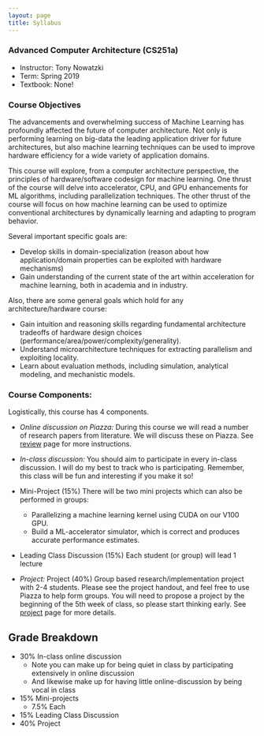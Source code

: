 ```yaml
---
layout: page
title: Syllabus
---
```


### Advanced Computer Architecture (CS251a)
* Instructor: Tony Nowatzki
* Term: Spring 2019
* Textbook: None! 

### Course Objectives

The advancements and overwhelming success of Machine Learning has profoundly affected the future of
computer architecture. Not only is performing learning on big-data the leading application driver for future
architectures, but also machine learning techniques can be used to improve hardware efficiency for a wide
variety of application domains.

This course will explore, from a computer architecture perspective, the principles of hardware/software
codesign for machine learning. One thrust of the course will delve into accelerator, CPU, and GPU enhancements
for ML algorithms, including parallelization techniques. The other thrust of the course will
focus on how machine learning can be used to optimize conventional architectures by dynamically learning
and adapting to program behavior.

Several important specific goals are:

* Develop skills in domain-specialization (reason about how application/domain properties can be exploited with hardware mechanisms) 
* Gain understanding of the current state of the art within acceleration for machine learning, both in academia and in industry.

Also, there are some general goals which hold for any architecture/hardware course:

* Gain intuition and reasoning skills regarding fundamental architecture tradeoffs of hardware design choices (performance/area/power/complexity/generality).
* Understand microarchitecture techniques for extracting parallelism and exploiting locality.
* Learn about evaluation methods, including simulation, analytical modeling, and mechanistic models.  

### Course Components:

Logistically, this course has 4 components.  
* *Online discussion on Piazza:* During this course we will read a number of research papers from
  literature.  We will discuss these on Piazza. See
[review]({{site.baseurl}}/04-discussion/) page for more instructions.

* *In-class discussion:*  You should aim to participate in every in-class
  discussion. I will do my best to track who is participating. Remember, this
  class will be fun and interesting if you make it so!

* Mini-Project (15%) There will be two mini projects which can also be performed in groups:
  - Parallelizing a machine learning kernel using CUDA on our V100 GPU. 
  - Build a ML-accelerator simulator, which is correct and produces accurate performance estimates.

* Leading Class Discussion (15%) Each student (or group) will lead 1 lecture

* *Project:*  Project (40%) Group based research/implementation project with 2-4 students. Please see the project
handout, and feel free to use Piazza to help form groups. You will need to propose a project by the beginning
of the 5th week of class, so please start thinking early.
See [project]({{site.baseurl}}/08-project/) page for more details.

## Grade Breakdown
* 30% In-class online discussion
    - Note you can make up for being quiet in class by participating extensively in online discussion
    - And likewise make up for having little online-discussion by being vocal in class
* 15% Mini-projects
    - 7.5% Each
* 15% Leading Class Discussion
* 40% Project


